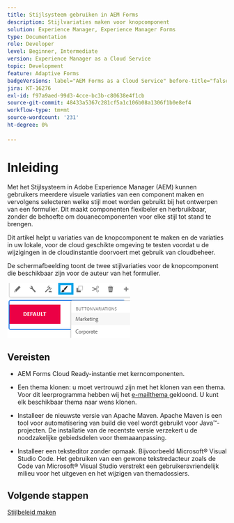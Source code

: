 ```yaml
---
title: Stijlsysteem gebruiken in AEM Forms
description: Stijlvariaties maken voor knopcomponent
solution: Experience Manager, Experience Manager Forms
type: Documentation
role: Developer
level: Beginner, Intermediate
version: Experience Manager as a Cloud Service
topic: Development
feature: Adaptive Forms
badgeVersions: label="AEM Forms as a Cloud Service" before-title="false"
jira: KT-16276
exl-id: f97a9aed-99d3-4cce-bc3b-c80638e4f1cb
source-git-commit: 48433a5367c281cf5a1c106b08a1306f1b0e8ef4
workflow-type: tm+mt
source-wordcount: '231'
ht-degree: 0%

---
```


# Inleiding

Met het Stijlsysteem in Adobe Experience Manager (AEM) kunnen gebruikers meerdere visuele variaties van een component maken en vervolgens selecteren welke stijl moet worden gebruikt bij het ontwerpen van een formulier. Dit maakt componenten flexibeler en herbruikbaar, zonder de behoefte om douanecomponenten voor elke stijl tot stand te brengen.

Dit artikel helpt u variaties van de knopcomponent te maken en de variaties in uw lokale, voor de cloud geschikte omgeving te testen voordat u de wijzigingen in de cloudinstantie doorvoert met gebruik van cloudbeheer.

De schermafbeelding toont de twee stijlvariaties voor de knopcomponent die beschikbaar zijn voor de auteur van het formulier.


![ knoop-variaties ](assets/button-variations.png)

## Vereisten

* AEM Forms Cloud Ready-instantie met kerncomponenten.
* Een thema klonen: u moet vertrouwd zijn met het klonen van een thema. Voor dit leerprogramma hebben wij het [ e-mailthema ](https://github.com/adobe/aem-forms-theme-easel) gekloond. U kunt elk beschikbaar thema naar wens klonen.

* Installeer de nieuwste versie van Apache Maven. Apache Maven is een tool voor automatisering van build die veel wordt gebruikt voor Java™-projecten. De installatie van de recentste versie verzekert u de noodzakelijke gebiedsdelen voor themaaanpassing.
* Installeer een teksteditor zonder opmaak. Bijvoorbeeld Microsoft® Visual Studio Code. Het gebruiken van een gewone tekstredacteur zoals de Code van Microsoft® Visual Studio verstrekt een gebruikersvriendelijk milieu voor het uitgeven en het wijzigen van themadossiers.



## Volgende stappen

[Stijlbeleid maken](./style-policy.md)
